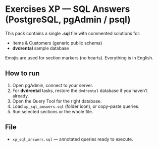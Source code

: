 # Exercises XP — SQL Answers (PostgreSQL, pgAdmin / psql)

This pack contains a single **.sql** file with commented solutions for:
- Items & Customers (generic public schema)
- **dvdrental** sample database

Emojis are used for section markers (no hearts). Everything is in English.

## How to run
1. Open pgAdmin, connect to your server.
2. For **dvdrental** tasks, restore the `dvdrental` database if you haven't already.
3. Open the Query Tool for the right database.
4. Load `xp_sql_answers.sql` (folder icon), or copy–paste queries.
5. Run selected sections or the whole file.

## File
- `xp_sql_answers.sql` — annotated queries ready to execute.
